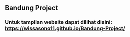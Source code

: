 ## Bandung Project
### Untuk tampilan website dapat dilihat disini: https://wissasono11.github.io/Bandung-Project/
